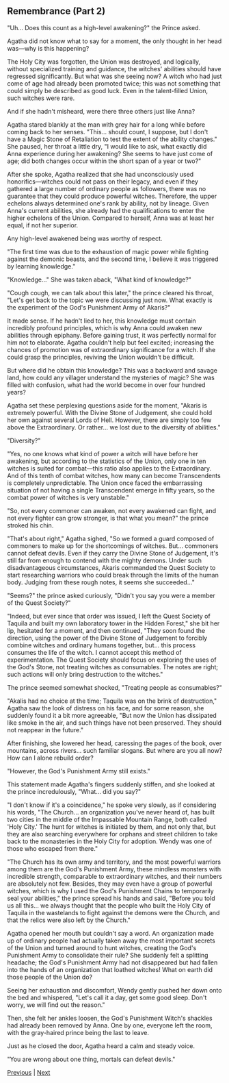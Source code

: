 ## Remembrance (Part 2)
"Uh... Does this count as a high-level awakening?" the Prince asked.



Agatha did not know what to say for a moment, the only thought in her head was—why is this happening?



The Holy City was forgotten, the Union was destroyed, and logically, without specialized training and guidance, the witches' abilities should have regressed significantly. But what was she seeing now? A witch who had just come of age had already been promoted twice; this was not something that could simply be described as good luck. Even in the talent-filled Union, such witches were rare.



And if she hadn't misheard, were there three others just like Anna?



Agatha stared blankly at the man with grey hair for a long while before coming back to her senses. "This... should count, I suppose, but I don't have a Magic Stone of Retaliation to test the extent of the ability changes." She paused, her throat a little dry, "I would like to ask, what exactly did Anna experience during her awakening? She seems to have just come of age; did both changes occur within the short span of a year or two?"



After she spoke, Agatha realized that she had unconsciously used honorifics—witches could not pass on their legacy, and even if they gathered a large number of ordinary people as followers, there was no guarantee that they could produce powerful witches. Therefore, the upper echelons always determined one's rank by ability, not by lineage. Given Anna's current abilities, she already had the qualifications to enter the higher echelons of the Union. Compared to herself, Anna was at least her equal, if not her superior.



Any high-level awakened being was worthy of respect.



"The first time was due to the exhaustion of magic power while fighting against the demonic beasts, and the second time, I believe it was triggered by learning knowledge."



"Knowledge..." She was taken aback, "What kind of knowledge?"



"Cough cough, we can talk about this later," the prince cleared his throat, "Let's get back to the topic we were discussing just now. What exactly is the experiment of the God's Punishment Army of Akaris?"



It made sense. If he hadn't lied to her, this knowledge must contain incredibly profound principles, which is why Anna could awaken new abilities through epiphany. Before gaining trust, it was perfectly normal for him not to elaborate. Agatha couldn't help but feel excited; increasing the chances of promotion was of extraordinary significance for a witch. If she could grasp the principles, reviving the Union wouldn't be difficult.



But where did he obtain this knowledge? This was a backward and savage land, how could any villager understand the mysteries of magic? She was filled with confusion, what had the world become in over four hundred years?



Agatha set these perplexing questions aside for the moment, "Akaris is extremely powerful. With the Divine Stone of Judgement, she could hold her own against several Lords of Hell. However, there are simply too few above the Extraordinary. Or rather... we lost due to the diversity of abilities."



"Diversity?"



"Yes, no one knows what kind of power a witch will have before her awakening, but according to the statistics of the Union, only one in ten witches is suited for combat—this ratio also applies to the Extraordinary. And of this tenth of combat witches, how many can become Transcendents is completely unpredictable. The Union once faced the embarrassing situation of not having a single Transcendent emerge in fifty years, so the combat power of witches is very unstable."



"So, not every commoner can awaken, not every awakened can fight, and not every fighter can grow stronger, is that what you mean?" the prince stroked his chin.



"That's about right," Agatha sighed, "So we formed a guard composed of commoners to make up for the shortcomings of witches. But... commoners cannot defeat devils. Even if they carry the Divine Stone of Judgement, it's still far from enough to contend with the mighty demons. Under such disadvantageous circumstances, Akaris commanded the Quest Society to start researching warriors who could break through the limits of the human body. Judging from these rough notes, it seems she succeeded..."



"Seems?" the prince asked curiously, "Didn't you say you were a member of the Quest Society?"



"Indeed, but ever since that order was issued, I left the Quest Society of Taquila and built my own laboratory tower in the Hidden Forest," she bit her lip, hesitated for a moment, and then continued, "They soon found the direction, using the power of the Divine Stone of Judgement to forcibly combine witches and ordinary humans together, but... this process consumes the life of the witch. I cannot accept this method of experimentation. The Quest Society should focus on exploring the uses of the God's Stone, not treating witches as consumables. The notes are right; such actions will only bring destruction to the witches."



The prince seemed somewhat shocked, "Treating people as consumables?"



"Akalis had no choice at the time; Taquila was on the brink of destruction," Agatha saw the look of distress on his face, and for some reason, she suddenly found it a bit more agreeable, "But now the Union has dissipated like smoke in the air, and such things have not been preserved. They should not reappear in the future."



After finishing, she lowered her head, caressing the pages of the book, over mountains, across rivers... such familiar slogans. But where are you all now? How can I alone rebuild order?



"However, the God's Punishment Army still exists."



This statement made Agatha's fingers suddenly stiffen, and she looked at the prince incredulously, "What... did you say?"



"I don't know if it's a coincidence," he spoke very slowly, as if considering his words, "The Church... an organization you've never heard of, has built two cities in the middle of the Impassable Mountain Range, both called 'Holy City.' The hunt for witches is initiated by them, and not only that, but they are also searching everywhere for orphans and street children to take back to the monasteries in the Holy City for adoption. Wendy was one of those who escaped from there."



"The Church has its own army and territory, and the most powerful warriors among them are the God's Punishment Army, these mindless monsters with incredible strength, comparable to extraordinary witches, and their numbers are absolutely not few. Besides, they may even have a group of powerful witches, which is why I used the God's Punishment Chains to temporarily seal your abilities," the prince spread his hands and said, "Before you told us all this... we always thought that the people who built the Holy City of Taquila in the wastelands to fight against the demons were the Church, and that the relics were also left by the Church."



Agatha opened her mouth but couldn't say a word. An organization made up of ordinary people had actually taken away the most important secrets of the Union and turned around to hunt witches, creating the God's Punishment Army to consolidate their rule? She suddenly felt a splitting headache; the God's Punishment Army had not disappeared but had fallen into the hands of an organization that loathed witches! What on earth did those people of the Union do?



Seeing her exhaustion and discomfort, Wendy gently pushed her down onto the bed and whispered, "Let's call it a day, get some good sleep. Don't worry, we will find out the reason."



Then, she felt her ankles loosen, the God's Punishment Witch's shackles had already been removed by Anna. One by one, everyone left the room, with the gray-haired prince being the last to leave.



Just as he closed the door, Agatha heard a calm and steady voice.



"You are wrong about one thing, mortals can defeat devils."





[Previous](CH0345.md) | [Next](CH0347.md)
